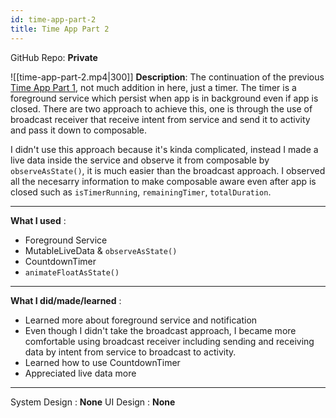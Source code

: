 ```yaml
---
id: time-app-part-2
title: Time App Part 2
---
```

GitHub Repo: **Private**

![[time-app-part-2.mp4|300]]
**Description**: The continuation of the previous [Time App Part 1](/android-development/android-compose/time-app-part-1), not much addition in here, just a timer. The timer is a foreground service which persist when app is in background even if app is closed. There are two approach to achieve this, one is through the use of broadcast receiver that receive intent from service and send it to activity and pass it down to composable.

I didn't use this approach because it's kinda complicated, instead I made a live data inside the service and observe it from composable by `observeAsState()`, it is much easier than the broadcast approach. I observed all the necesarry information to make composable aware even after app is closed such as `isTimerRunning`, `remainingTimer`, `totalDuration`.

---
**What I used** :
- Foreground Service
- MutableLiveData & `observeAsState()`
- CountdownTimer
- `animateFloatAsState()`
---
**What I did/made/learned** :
- Learned more about foreground service and notification
- Even though I didn't take the broadcast approach, I became more comfortable using broadcast receiver
including sending and receiving data by intent from service to broadcast to activity.
- Learned how to use CountdownTimer
- Appreciated live data more
---
System Design : **None**
UI Design : **None**